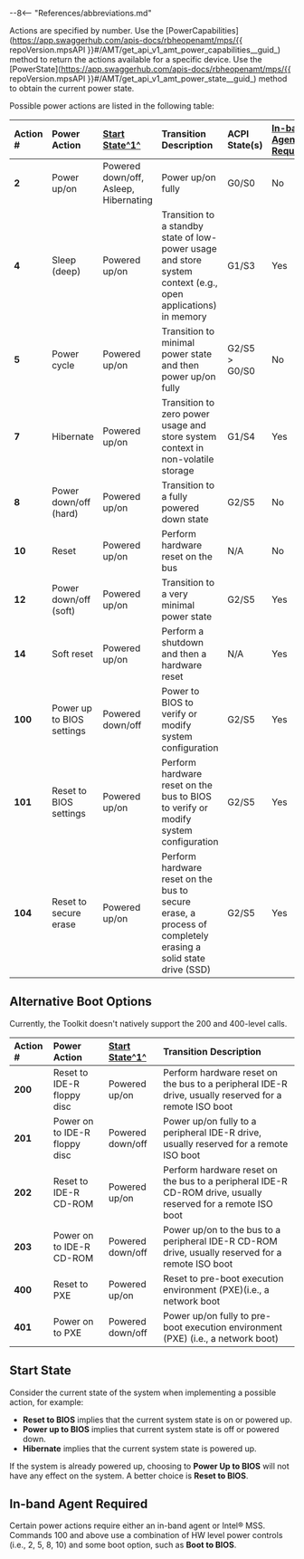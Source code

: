 --8<-- "References/abbreviations.md"

Actions are specified by number. Use the [PowerCapabilities](https://app.swaggerhub.com/apis-docs/rbheopenamt/mps/{{ repoVersion.mpsAPI }}#/AMT/get_api_v1_amt_power_capabilities__guid_) method to return the actions available for a specific device. Use the [PowerState](https://app.swaggerhub.com/apis-docs/rbheopenamt/mps/{{ repoVersion.mpsAPI }}#/AMT/get_api_v1_amt_power_state__guid_) method to obtain the current power state.

Possible power actions are listed in the following table:

   | Action #       | Power Action | [Start State^1^](#start-state) | Transition Description | ACPI State(s) | [In-band Agent Required^2^](#in-band-agent-required) | 
   | :----------- | :------------------------ |   :------------------------ | :------------------------ | :------------------------ | :------------------------ |
   | **2** | Power up/on | Powered down/off, Asleep, Hibernating | Power up/on fully | G0/S0 | No |
   | **4** | Sleep (deep) | Powered up/on | Transition to a standby state of low-power usage and store system context (e.g., open applications) in memory | G1/S3 | Yes |
   | **5** | Power cycle | Powered up/on | Transition to minimal power state and then power up/on fully | G2/S5 > G0/S0 |  No |
   | **7** | Hibernate | Powered up/on | Transition to zero power usage and store system context in non-volatile storage | G1/S4 | Yes |
   | **8** | Power down/off (hard) | Powered up/on | Transition to a fully powered down state | G2/S5 | No |
   | **10** | Reset | Powered up/on | Perform hardware reset on the bus | N/A | No |
   | **12** | Power down/off (soft) | Powered up/on | Transition to a very minimal power state | G2/S5 | Yes |
   | **14** | Soft reset | Powered up/on | Perform a shutdown and then a hardware reset | N/A | Yes |
   | **100** | Power up to BIOS settings | Powered down/off | Power to BIOS to verify or modify system configuration | G2/S5 | Yes  |
   | **101** | Reset to BIOS settings | Powered up/on | Perform hardware reset on the bus to BIOS to verify or modify system configuration | G2/S5 | Yes  |
   | **104** | Reset to secure erase | Powered up/on |  Perform hardware reset on the bus to secure erase, a process of completely erasing a solid state drive (SSD) | G2/S5 | Yes |

## Alternative Boot Options

Currently, the Toolkit doesn't natively support the 200 and 400-level calls.

| Action #       | Power Action | [Start State^1^](#start-state) | Transition Description | 
| :----------- | :------------------------ |   :------------------------ |:------------------------ |
| **200** | Reset to IDE-R floppy disc | Powered up/on | Perform hardware reset on the bus to a peripheral IDE-R drive, usually reserved for a remote ISO boot |
| **201** | Power on to IDE-R floppy disc| Powered down/off | Power up/on fully to a peripheral IDE-R drive, usually reserved for a remote ISO boot
| **202** | Reset to IDE-R CD-ROM | Powered up/on | Perform hardware reset on the bus to a peripheral IDE-R CD-ROM drive, usually reserved for a remote ISO boot | 
| **203** | Power on to IDE-R CD-ROM | Powered down/off | Power up/on to the bus to a peripheral IDE-R CD-ROM drive, usually reserved for a remote ISO boot 
| **400** | Reset to PXE | Powered up/on | Reset to pre-boot execution environment (PXE)(i.e., a network boot |
| **401** | Power on to PXE | Powered down/off | Power up/on fully to pre-boot execution environment (PXE) (i.e., a network boot) |

## Start State
Consider the current state of the system when implementing a possible action, for example: 

* **Reset to BIOS** implies that the current system state is on or powered up.
* **Power up to BIOS** implies that current system state is off or powered down.
* **Hibernate** implies that the current system state is powered up. 

If the system is already powered up, choosing to **Power Up to BIOS** will not have any effect on the system. A better choice is **Reset to BIOS**.

## In-band Agent Required
Certain power actions require either an in-band agent or Intel® MSS. Commands 100 and above use a combination of HW level power controls (i.e., 2, 5, 8, 10) and some boot option, such as **Boot to BIOS**.
